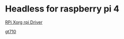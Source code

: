 # Headless for raspberry pi 4

[RPi Xorg rpi Driver](https://elinux.org/RPi_Xorg_rpi_Driver)

[gt710](https://gist.github.com/geerlingguy/9f1510ab028e68b712381520308db2af)
